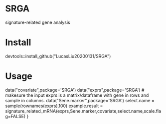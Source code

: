 # SRGA
signature-related gene analysis

# Install
devtools::install_github("LucasLiu20200131/SRGA")

# Usage
data("covariate",package='SRGA')
data("exprs",package='SRGA') # makesure the input exprs is a matrix/dataframe with gene in rows and sample in columns.
data("Sene.marker",package='SRGA')
select.name = sample(rownames(exprs),100)
example.result = signature_related_mRNA(exprs,Sene.marker,covariate,select.name,scale.flag=FALSE)
}
